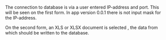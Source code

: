 The connection to database is via a user entered IP-address and port. This will be seen on the first form. In app version 0.0.1 there is not input mask for the IP-address.

On the second form, an XLS or XLSX document is selected , the data from which should be written to the database. 
